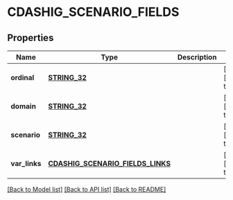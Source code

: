 # CDASHIG_SCENARIO_FIELDS

## Properties
Name | Type | Description | Notes
------------ | ------------- | ------------- | -------------
**ordinal** | [**STRING_32**](STRING_32.md) |  | [optional] [default to null]
**domain** | [**STRING_32**](STRING_32.md) |  | [optional] [default to null]
**scenario** | [**STRING_32**](STRING_32.md) |  | [optional] [default to null]
**var_links** | [**CDASHIG_SCENARIO_FIELDS_LINKS**](CdashigScenarioFieldsLinks.md) |  | [optional] [default to null]

[[Back to Model list]](../README.md#documentation-for-models) [[Back to API list]](../README.md#documentation-for-api-endpoints) [[Back to README]](../README.md)


